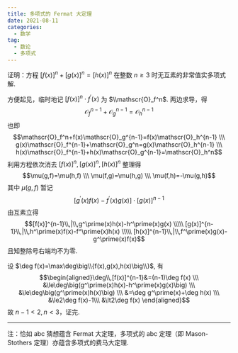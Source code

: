 ```yaml
---
title: 多项式的 Fermat 大定理
date: 2021-08-11
categories:
  - 数学
tag:
  - 数论
  - 多项式
---
```


证明：方程 $[f(x)]^n+[g(x)]^n=[h(x)]^n$ 在整数 $n\ge3$ 时无互素的非常值实多项式解.

方便起见，临时地记 $[f(x)]^n\cdot f^{\prime}(x)$ 为 $\\mathscr{O}_f^n$.
两边求导，得 $$\mathscr{O}_f^{n-1}+\mathscr{O}_g^{n-1}=\mathscr{O}_h^{n-1}$$ 也即 $$\mathscr{O}_f^n+f(x)\mathscr{O}_g^{n-1}=f(x)\mathscr{O}_h^{n-1} \\\ g(x)\mathscr{O}_f^{n-1}+\mathscr{O}_g^n=g(x)\mathscr{O}_h^{n-1} \\\ h(x)\mathscr{O}_f^{n-1}+h(x)\mathscr{O}_g^{n-1}=\mathscr{O}_h^n$$ 利用方程依次消去 $[f(x)]^n,[g(x)]^n,[h(x)]^n$ 整理得
$$\mu(g,f)=\mu(h,f) \\\ \mu(f,g)=\mu(h,g) \\\ \mu(f,h)=-\mu(g,h)$$ 其中 $\mu(g,f)$ 暂记 
$$[g^\prime(x)f(x)-f^\prime(x)g(x)]\cdot[g(x)]^{n-1}$$
由互素立得 $$[f(x)]^{n-1}\\,|\\,g^\prime(x)h(x)-h^\prime(x)g(x) \\\\\ [g(x)]^{n-1}\\,|\\,h^\prime(x)f(x)-f^\prime(x)h(x) \\\\\ [h(x)]^{n-1}\\,|\\,f^\prime(x)g(x)-g^\prime(x)f(x)$$ 且知整除号右端均不为零. 

设 $\deg f(x)=\max\deg\big\\{f(x),g(x),h(x)\big\\}$, 有 $$\begin{aligned}\deg\\,[f(x)]^{n-1}&=(n-1)\deg f(x) \\\ &\le\deg\big(g^\prime(x)h(x)-h^\prime(x)g(x)\big) \\\ &\le\deg\big(g^\prime(x)h(x)\big) \\\ &=\deg g^\prime(x)+\deg h(x) \\\ &\le2\deg f(x)-1\\\ &\lt2\deg f(x) \end{aligned}$$ 故 $n-1\lt2,n\lt3$，证完.

---

注：恰如 abc 猜想蕴含 Fermat 大定理，多项式的 abc 定理（即 Mason-Stothers 定理）亦蕴含多项式的费马大定理.
